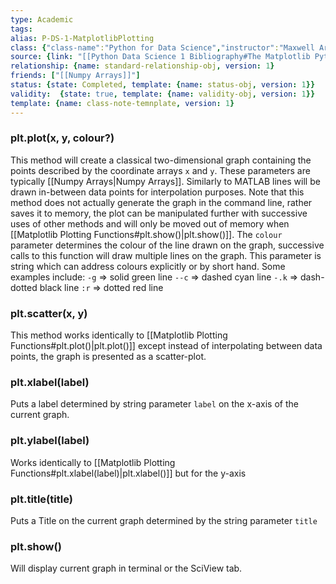 ```yaml
---
type: Academic
tags:
alias: P-DS-1-MatplotlibPlotting
class: {"class-name":"Python for Data Science","instructor":"Maxwell Armi","medium":"Online Course","start-date":"2023-04-01","online-platform":"FreeCodeCamp-Youtube","length":"12hr20min","class-alias":"P-DS-1","template":{"name":"class-online-course-obj","version":1}}
source: {link: "[[Python Data Science 1 Bibliography#The Matplotlib Python Data Science Library]]", alias: matplotlib-P-DS-1, template: {name: bib-source-obj , version: 1}}
relationship: {name: standard-relationship-obj, version: 1}
friends: ["[[Numpy Arrays]]"]
status: {state: Completed, template: {name: status-obj, version: 1}}
validity:  {state: true, template: {name: validity-obj, version: 1}}
template: {name: class-note-temnplate, version: 1}
---
```


### plt.plot(x, y, colour?)

This method will create a classical two-dimensional graph containing the points described by the coordinate arrays `x` and `y`. These parameters are typically [[Numpy Arrays|Numpy Arrays]]. Similarly to MATLAB lines will be drawn in-between data points for interpolation purposes.  Note that this method does not actually generate the graph in the command line, rather saves it to memory, the plot can be manipulated further with successive uses of other methods and will only be moved out of memory when [[Matplotlib Plotting Functions#plt.show()|plt.show()]]. The `colour` parameter determines the colour of the line drawn on the graph, successive calls to this function will draw multiple lines on the graph.  This parameter is string which can address colours explicitly or by short hand. Some examples include: 
`-g` => solid green line
`--c` => dashed cyan line
`-.k` => dash-dotted black line
`:r` => dotted red line

### plt.scatter(x, y) 

This method works identically to [[Matplotlib Plotting Functions#plt.plot()|plt.plot()]] except instead of interpolating between data points, the graph is presented as a scatter-plot. 

### plt.xlabel(label)

Puts a label determined by string parameter `label` on the x-axis of the current graph.

### plt.ylabel(label)

Works identically to [[Matplotlib Plotting Functions#plt.xlabel(label)|plt.xlabel()]] but for the y-axis

### plt.title(title)

Puts a Title on the current graph determined by the string parameter `title`

### plt.show()

Will display current graph in terminal or the SciView tab. 